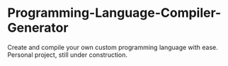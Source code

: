 # Programming-Language-Compiler-Generator
Create and compile your own custom programming language with ease. 
Personal project, still under construction.
